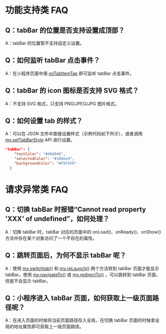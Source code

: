 # 功能支持类 FAQ

## Q：tabBar 的位置是否支持设置成顶部？

A：tabBar 的位置暂不支持自定义设置。

## Q：如何监听 tabBar 点击事件？

A：在小程序页面中用 [onTabItemTap](https://opendocs.alipay.com/mini/api/navg36) 即可监听 tabBar 点击事件。

## Q：tabBar 的 icon 图标是否支持 SVG 格式？

A：不支持 SVG 格式，只支持 PNG/JPEG/JPG 图片格式。

## Q：如何设置 tab 的样式？

A：可以在 JSON 文件中直接设置样式（示例代码如下所示），或者调用 [my.setTabBarStyle](https://opendocs.alipay.com/mini/api/wcf0sv) API 进行设置。

```json
"tabBar": {
    "textColor": "#404040",
    "selectedColor": "#108ee9",
    "backgroundColor": "#F5F5F9"
  }
```

# 请求异常类 FAQ

## Q：切换 tabBar 时报错“Cannot read property 'XXX' of undefined”，如何处理？

A：切换 tabBar 时，tabBar 对应的页面中的 onLoad()、onReady()、onShow() 方法中存在某个对象访问了一个不存在的属性。

## Q：跳转页面后，为何不显示 tabBar 呢？

A：使用 [my.switchtab()](https://opendocs.alipay.com/mini/api/ui-tabbar) 和 [my.reLaunch()](https://opendocs.alipay.com/mini/api/hmn54z) 两个方法转到 tabBar 页面才能显示 tabBar。使用 [my.navigateTo()](https://opendocs.alipay.com/mini/api/zwi8gx) 或 [my.redirectTo()](https://opendocs.alipay.com/mini/api/fh18ky) ，可以跳转到 tabBar 页面，但是不会显示 tabBar。

## Q：小程序进入 tabBar 页面，如何获取上一级页面路径呢？

A：在进入页面的时候将当前页面路径存入全局，在切换 tabBar 页面的时候拿全局的地址属性即可获取上一级页面路径。
